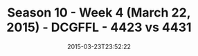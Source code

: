 ---
title: Season 10 - Week 4 (March 22, 2015) - DCGFFL - 4423 vs 4431
teams_score:
- team: 4423
  score:
- team: 4431
  score: 6
mvp: Cole W. (Camo), Peter P. (Maroon)
game-ball: N/A
season: 10
week:
date: '2015-03-23T23:52:22'
pageid: season-10-week-four-4423-vs-4431
---
